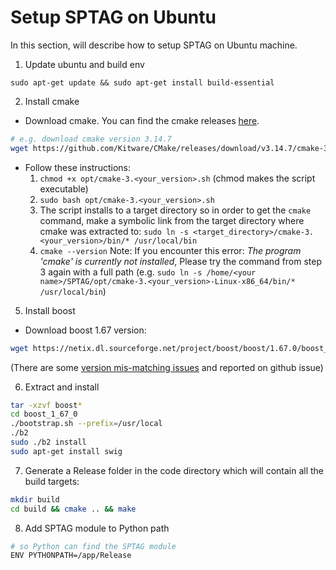 # Setup SPTAG on Ubuntu

In this section, will describe how to setup SPTAG on Ubuntu machine.

1. Update ubuntu and build env
```
sudo apt-get update && sudo apt-get install build-essential
```
2. Install cmake 

- Download cmake. You can find the cmake releases [here](https://github.com/Kitware/CMake/releases).
```bash 
# e.g. download cmake version 3.14.7
wget https://github.com/Kitware/CMake/releases/download/v3.14.7/cmake-3.14.7-Linux-x86_64.sh -P opt/
```
- Follow these instructions:
    1. `chmod +x opt/cmake-3.<your_version>.sh` (chmod makes the script executable)
    2. `sudo bash opt/cmake-3.<your_version>.sh` 
    3. The script installs to a target directory so in order to get the `cmake` command, make a symbolic link from the target directory where cmake was extracted to: `sudo ln -s <target_directory>/cmake-3.<your_version>/bin/* /usr/local/bin`
    4. `cmake --version` Note: If you encounter this error: *The program 'cmake' is currently not installed*, Please try the command from step 3 again with a full path (e.g. `sudo ln -s /home/<your name>/SPTAG/opt/cmake-3.<your_version>-Linux-x86_64/bin/* /usr/local/bin`)

5. Install boost
- Download boost 1.67 version:
```bash
wget https://netix.dl.sourceforge.net/project/boost/boost/1.67.0/boost_1_67_0.tar.gz
```
(There are some [version mis-matching issues](https://github.com/microsoft/SPTAG/issues/26) and reported on github issue)

6. Extract and install
```bash
tar -xzvf boost*
cd boost_1_67_0
./bootstrap.sh --prefix=/usr/local
./b2
sudo ./b2 install
sudo apt-get install swig
```

7. Generate a Release folder in the code directory which will contain all the build targets:
```bash
mkdir build
cd build && cmake .. && make
```

8. Add SPTAG module to Python path
```bash
# so Python can find the SPTAG module
ENV PYTHONPATH=/app/Release
```
